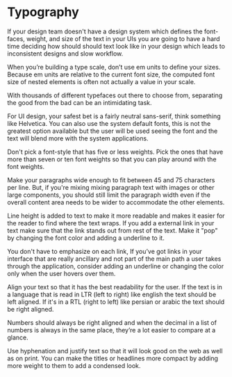 # Typography

If your design team doesn't have a design system which defines the font-faces, weight, and size of the text in your UIs you are going to have a hard time deciding how should should text look like in your design which leads to inconsistent designs and slow workflow.

When you’re building a type scale, don’t use em units to define your sizes. Because em units are relative to the current font size, the computed font size of nested elements is often not actually a value in your scale.

With thousands of different typefaces out there to choose from, separating the good from the bad can be an intimidating task.

For UI design, your safest bet is a fairly neutral sans-serif, think something like Helvetica. You can also use the system default fonts, this is not the greatest option available but the user will be used seeing the font and the text will blend more with the system applications.

Don't pick a font-style that has five or less weights. Pick the ones that have more than seven or ten font weights so that you can play around with the font weights.

Make your paragraphs wide enough to fit between 45 and 75 characters per line. But, if you're mixing mixing paragraph text with images or other large components, you should still limit the paragraph width even if the overall content area needs to be wider to accommodate the other elements.

Line height is added to text to make it more readable and makes it easier for the reader to find where the text wraps. If you add a external link in your text make sure that the link stands out from rest of the text. Make it "pop" by changing the font color and adding a underline to it.

You don't have to emphasize on each link, If you’ve got links in your interface that are really ancillary and not part of the main path a user takes through the application, consider adding an underline or changing the color only when the user hovers over them.

Align your text so that it has the best readability for the user. If the text is in a language that is read in LTR (left to right) like english the text should be left aligned. If it's in a RTL (right to left) like persian or arabic the text should be right aligned.

Numbers should always be right aligned and when the decimal in a list of numbers is always in the same place, they’re a lot easier to compare at a glance. 

Use hyphenation and justify text so that it will look good on the web as well as on print. You can make the titles or headlines more compact by adding more weight to them to add a condensed look.
